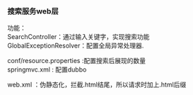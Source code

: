<h3>搜索服务web层</h3>

功能：  
SearchController：通过输入关键字，实现搜索功能  
GlobalExceptionResolver：配置全局异常处理器.
 
conf/resource.properties :配置搜索后展现的数量  
springmvc.xml : 配置dubbo  

web.xml ：伪静态化，拦截.html结尾，所以请求时加上.html后缀
